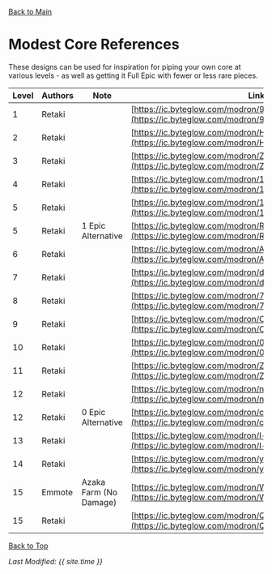 [Back to Main](index.md)

# Modest Core References

These designs can be used for inspiration for piping your own core at various levels - as well as getting it Full Epic with fewer or less rare pieces.

| Level | Authors | Note | Link |
|---|---|---|---|
| 1 | Retaki |  | [https://ic.byteglow.com/modron/95bmQkBUH9pH1x98144B-](https://ic.byteglow.com/modron/95bmQkBUH9pH1x98144B-) |
| 2 | Retaki |  | [https://ic.byteglow.com/modron/HIer7L-vp1hVz5ZCdGU5b](https://ic.byteglow.com/modron/HIer7L-vp1hVz5ZCdGU5b) |
| 3 | Retaki |  | [https://ic.byteglow.com/modron/Zoa8v3UbNzZPVxKhFn3gl](https://ic.byteglow.com/modron/Zoa8v3UbNzZPVxKhFn3gl) |
| 4 | Retaki |  | [https://ic.byteglow.com/modron/1vh1mhmEG7B-9vx-U7QMk](https://ic.byteglow.com/modron/1vh1mhmEG7B-9vx-U7QMk) |
| 5 | Retaki |  | [https://ic.byteglow.com/modron/1f8spUwuzcO5U4zHMKSPQ](https://ic.byteglow.com/modron/1f8spUwuzcO5U4zHMKSPQ) |
| 5 | Retaki | 1 Epic Alternative | [https://ic.byteglow.com/modron/REeLk3dw240gtF0Ot58qR](https://ic.byteglow.com/modron/REeLk3dw240gtF0Ot58qR) |
| 6 | Retaki |  | [https://ic.byteglow.com/modron/AZqVjx4NFY09GDqwvDlO0](https://ic.byteglow.com/modron/AZqVjx4NFY09GDqwvDlO0) |
| 7 | Retaki |  | [https://ic.byteglow.com/modron/dhAxBKNUh3PW5gceSF1wN](https://ic.byteglow.com/modron/dhAxBKNUh3PW5gceSF1wN) |
| 8 | Retaki |  | [https://ic.byteglow.com/modron/7dDNyJAk0urYvYcDGZy0D](https://ic.byteglow.com/modron/7dDNyJAk0urYvYcDGZy0D) |
| 9 | Retaki |  | [https://ic.byteglow.com/modron/Oe_8L8WwwW3WjDp8mZ6Mn](https://ic.byteglow.com/modron/Oe_8L8WwwW3WjDp8mZ6Mn) |
| 10 | Retaki |  | [https://ic.byteglow.com/modron/0rXSlApqvm-RpNHm6rCGN](https://ic.byteglow.com/modron/0rXSlApqvm-RpNHm6rCGN) |
| 11 | Retaki |  | [https://ic.byteglow.com/modron/ZD_QEu4QiETXVOF4w5RVR](https://ic.byteglow.com/modron/ZD_QEu4QiETXVOF4w5RVR) |
| 12 | Retaki |  | [https://ic.byteglow.com/modron/nJoJFSDvdD7b1rZPrBalL](https://ic.byteglow.com/modron/nJoJFSDvdD7b1rZPrBalL) |
| 12 | Retaki | 0 Epic Alternative | [https://ic.byteglow.com/modron/cVwUPmcXfoSxLyGzwNmw5](https://ic.byteglow.com/modron/cVwUPmcXfoSxLyGzwNmw5) |
| 13 | Retaki |  | [https://ic.byteglow.com/modron/I-rqgKTMR-dq7PTnoDLEY](https://ic.byteglow.com/modron/I-rqgKTMR-dq7PTnoDLEY) |
| 14 | Retaki |  | [https://ic.byteglow.com/modron/y5Nyg_FHh31td1MkHAToY](https://ic.byteglow.com/modron/y5Nyg_FHh31td1MkHAToY) |
| 15 | Emmote | Azaka Farm (No Damage) | [https://ic.byteglow.com/modron/WLo5rDwq6qkF02usUiNr6](https://ic.byteglow.com/modron/WLo5rDwq6qkF02usUiNr6) |
| 15 | Retaki |  | [https://ic.byteglow.com/modron/Qr18_CPZlXC9flrEZzn54](https://ic.byteglow.com/modron/Qr18_CPZlXC9flrEZzn54) |

[Back to Top](#top)

*Last Modified: {{ site.time }}*